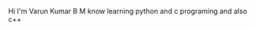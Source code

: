 Hi I'm Varun Kumar B M
 know learning python and
 c programing and also c++

<!---
varunkumarbm852/varunkumarbm852 is a ✨ special ✨ repository because its `README.md` (this file) appears on your GitHub profile.
You can click the Preview link to take a look at your changes.
--->
